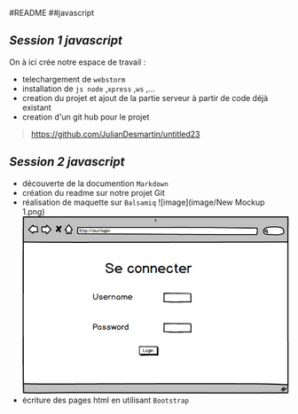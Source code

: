 #README
##javascript

*Session 1 javascript*
---------------

On à ici crée notre espace de travail :
- telechargement de `webstorm`
- installation de `js node` ,`xpress` ,`ws` ,...
- creation du projet et ajout de la partie serveur à partir de code déjà existant
- creation d'un git hub pour le projet
> https://github.com/JulianDesmartin/untitled23

*Session 2 javascript*
---------------

- découverte de la documention `Markdown`
- création du readme sur notre projet Git
- réalisation de maquette sur `Balsamiq`
![image](image/New Mockup 1.png)
![image2](https://github.com/JulianDesmartin/untitled2v2/blob/master/image/New%20Mockup%201.png)
- écriture des pages html en utilisant `Bootstrap`

